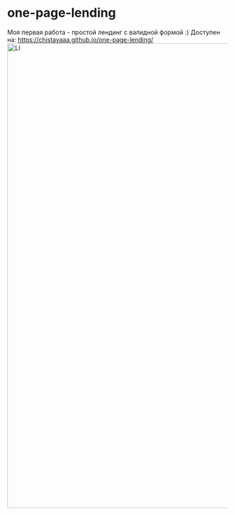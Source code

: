# one-page-lending

Моя первая работа - простой лендинг с валидной формой :)
Доступен на: https://chistayaaa.github.io/one-page-lending/  
<img width="1064" alt="Ll" src="https://user-images.githubusercontent.com/102303935/191972097-270f88f9-fadd-4c3e-8ad6-40239998e136.png">

